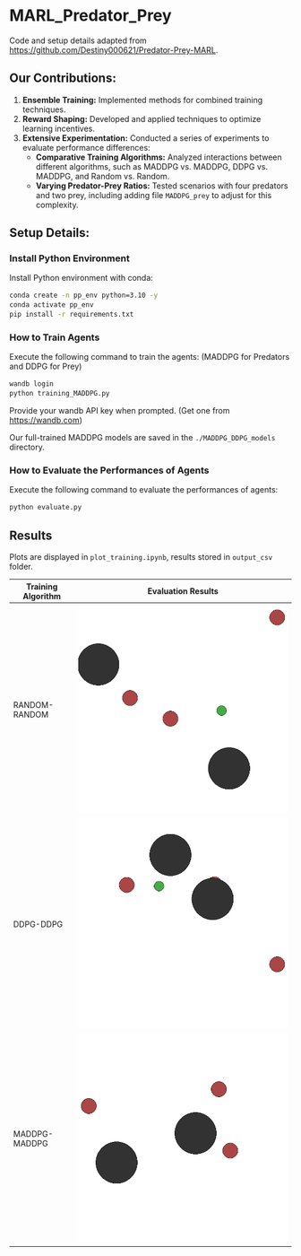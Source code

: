# MARL_Predator_Prey

Code and setup details adapted from https://github.com/Destiny000621/Predator-Prey-MARL. 


## Our Contributions:
1. **Ensemble Training:** Implemented methods for combined training techniques.
2. **Reward Shaping:** Developed and applied techniques to optimize learning incentives.
3. **Extensive Experimentation:** Conducted a series of experiments to evaluate performance differences:
   - **Comparative Training Algorithms:** Analyzed interactions between different algorithms, such as MADDPG vs. MADDPG, DDPG vs. MADDPG, and Random vs. Random.
   - **Varying Predator-Prey Ratios:** Tested scenarios with four predators and two prey, including adding file `MADDPG_prey` to adjust for this complexity.

## Setup Details:

### Install Python Environment

Install Python environment with conda:

```bash
conda create -n pp_env python=3.10 -y
conda activate pp_env
pip install -r requirements.txt
```

### How to Train Agents

Execute the following command to train the agents: (MADDPG for Predators and DDPG for Prey)

```bash
wandb login
python training_MADDPG.py
```

Provide your wandb API key when prompted. (Get one from https://wandb.com)

Our full-trained MADDPG models are saved in the `./MADDPG_DDPG_models` directory.

### How to Evaluate the Performances of Agents

Execute the following command to evaluate the performances of agents:

```bash
python evaluate.py
```

## Results
Plots are displayed in `plot_training.ipynb`, results stored in `output_csv` folder.

| Training Algorithm | Evaluation Results                                   |
|------------------|--------------------------------------------------------|
| RANDOM-RANDOM        | ![!\[Alt text\](res_gif/out16.gif) ](res_gif/out32.gif) |
| DDPG-DDPG        | ![Alt text](res_gif/out16.gif)  |
| MADDPG-MADDPG      |![<img src="evaluate/DDPG_evaluate.gif" width="500"/>  ](res_gif/out3_slow.gif)  |
